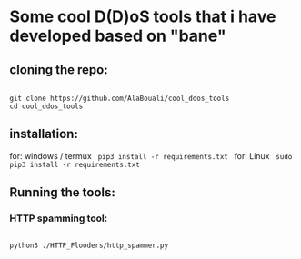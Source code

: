 # Some cool D(D)oS tools that i have developed based on "bane"

<h2>cloning the repo:</h2>
<code>
git clone https://github.com/AlaBouali/cool_ddos_tools
cd cool_ddos_tools
</code>
<h2>installation:</h2>

for: windows / termux 
<code>
pip3 install -r requirements.txt
</code>
for: Linux 
<code>
sudo pip3 install -r requirements.txt
</code>
<h2>Running the tools:</h2>
<h3>HTTP spamming tool:</h3>
<code>
python3 ./HTTP_Flooders/http_spammer.py

</code>